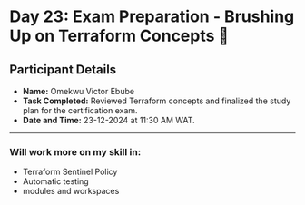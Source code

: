 # Day 23: Exam Preparation - Brushing Up on Terraform Concepts 🎯

## Participant Details

- **Name:** Omekwu Victor Ebube  
- **Task Completed:** Reviewed Terraform concepts and finalized the study plan for the certification exam.  
- **Date and Time:** 23-12-2024 at 11:30 AM WAT.  
---
### Will work more on my skill in:
- Terraform Sentinel Policy
- Automatic testing
- modules and workspaces





